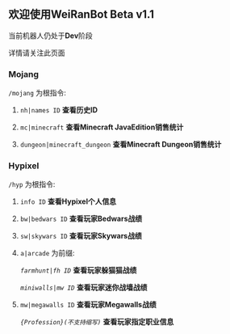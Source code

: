 ## 欢迎使用WeiRanBot Beta v1.1

当前机器人仍处于**Dev**阶段

详情请关注此页面

### Mojang

`/mojang` 为根指令:

1. `nh|names ID` **查看历史ID**

2. `mc|minecraft` **查看Minecraft JavaEdition销售统计**

3. `dungeon|minecraft_dungeon` **查看Minecraft Dungeon销售统计**

### Hypixel

`/hyp` 为根指令:

1. `info ID` **查看Hypixel个人信息**

2. `bw|bedwars ID` **查看玩家Bedwars战绩**

3. `sw|skywars ID` **查看玩家Skywars战绩**

4. `a|arcade` 为前缀:

   _`farmhunt|fh ID`_ **查看玩家躲猫猫战绩**

   _`miniwalls|mw ID`_ **查看玩家迷你战墙战绩**
   
5. `mw|megawalls ID` **查看玩家Megawalls战绩**

   _`{Profession}(不支持缩写)`_ **查看玩家指定职业信息**
